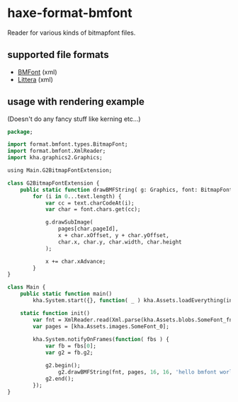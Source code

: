 # haxe-format-bmfont

Reader for various kinds of bitmapfont files.

## supported file formats

- [BMFont](http://www.angelcode.com/products/bmfont) (xml)
- [Littera](http://kvazars.com/littera) (xml)

## usage with rendering example

(Doesn't do any fancy stuff like kerning etc...)

```haxe
package;

import format.bmfont.types.BitmapFont;
import format.bmfont.XmlReader;
import kha.graphics2.Graphics;

using Main.G2BitmapFontExtension;

class G2BitmapFontExtension {
    public static function drawBMFString( g: Graphics, font: BitmapFont, pages: Array<kha.Image>, x, y, text: String )
        for (i in 0...text.length) {
            var cc = text.charCodeAt(i);
            var char = font.chars.get(cc);

            g.drawSubImage(
                pages[char.pageId],
                x + char.xOffset, y + char.yOffset,
                char.x, char.y, char.width, char.height
            );

            x += char.xAdvance;
        }
}

class Main {
    public static function main()
        kha.System.start({}, function( _ ) kha.Assets.loadEverything(init));

    static function init()
        var fnt = XmlReader.read(Xml.parse(kha.Assets.blobs.SomeFont_fnt.toString());
        var pages = [kha.Assets.images.SomeFont_0];
        
        kha.System.notifyOnFrames(function( fbs ) {
            var fb = fbs[0];
            var g2 = fb.g2;

            g2.begin();
                g2.drawBMFString(fnt, pages, 16, 16, 'hello bmfont world!');
            g2.end();
        });
}
```
